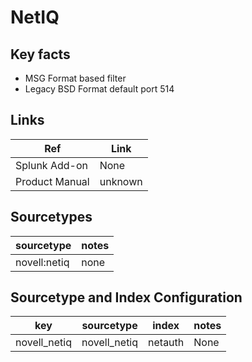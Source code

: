 # NetIQ

## Key facts

* MSG Format based filter
* Legacy BSD Format default port 514

## Links

| Ref            | Link                                                                                                    |
|----------------|---------------------------------------------------------------------------------------------------------|
| Splunk Add-on  | None                                                               |
| Product Manual | unknown |

## Sourcetypes

| sourcetype     | notes                                                                                                   |
|----------------|---------------------------------------------------------------------------------------------------------|
| novell:netiq     |  none  |

## Sourcetype and Index Configuration

| key            | sourcetype     | index          | notes          |
|----------------|----------------|----------------|----------------|
| novell_netiq    | novell_netiq    | netauth          | None     |

